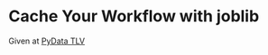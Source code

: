 # Cache Your Workflow with joblib

Given at [PyData TLV][pydata]


[pydata]: https://www.meetup.com/preview/PyData-Tel-Aviv/events/243325796
